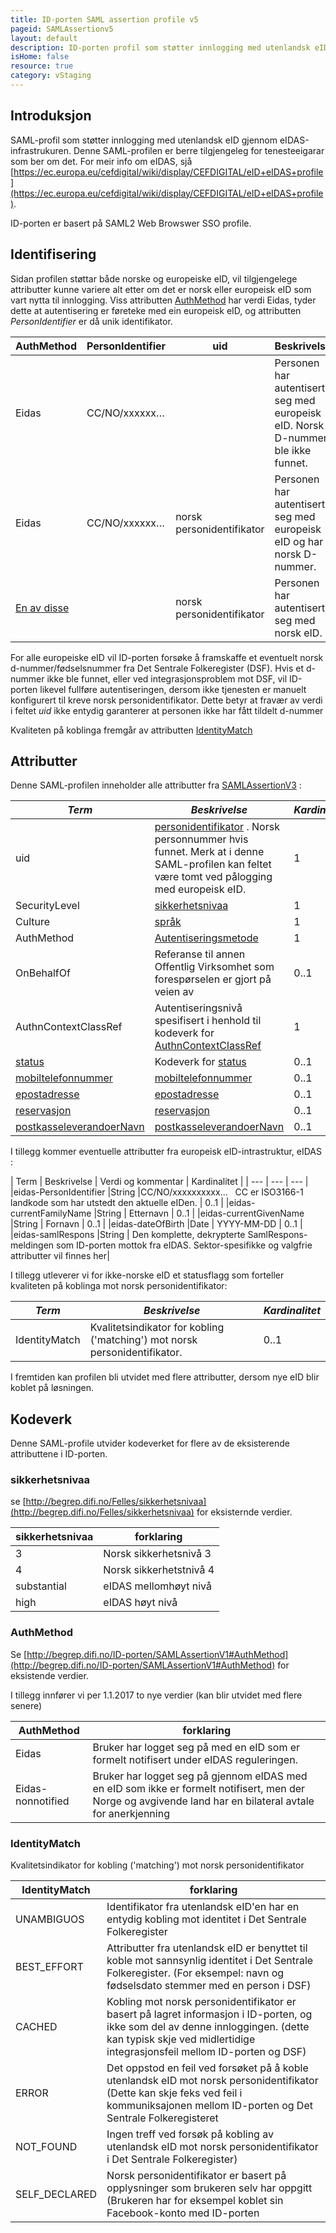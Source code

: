 ```yaml
---
title: ID-porten SAML assertion profile v5
pageid: SAMLAssertionv5
layout: default
description: ID-porten profil som støtter innlogging med utenlandsk eID gjennom eIDAS-infrastrukuren
isHome: false
resource: true
category: vStaging
---
```


## Introduksjon

SAML-profil som støtter innlogging med utenlandsk eID gjennom eIDAS-infrastrukuren. Denne SAML-profilen er berre tilgjengeleg for tenesteeigarar som ber om det. For meir info om eIDAS, sjå [https://ec.europa.eu/cefdigital/wiki/display/CEFDIGITAL/eID+eIDAS+profile](https://ec.europa.eu/cefdigital/wiki/display/CEFDIGITAL/eID+eIDAS+profile).

ID-porten er basert på SAML2 Web Browswer SSO profile.


## Identifisering

Sidan profilen støttar både norske og europeiske eID, vil tilgjengelege attributter kunne variere alt etter om det er norsk eller europeisk eID som vart nytta til innlogging. Viss attributten [AuthMethod](#authmethod) har verdi Eidas, tyder dette at autentisering er føreteke med ein europeisk eID, og attributten *PersonIdentifier* er då unik identifikator.

| AuthMethod | PersonIdentifier | uid | Beskrivelse |
| --- | ---- | --- | --- |
| Eidas | CC/NO/xxxxxx… | <tomt> | Personen har autentisert seg med europeisk eID. Norsk D-nummer ble ikke funnet.|
| Eidas | CC/NO/xxxxxx… | norsk personidentifikator | Personen har autentisert seg med europeisk eID og har norsk D-nummer. |
| [En av disse](https://begrep.difi.no/ID-porten/SAMLAssertionV1)| <tomt> | norsk personidentifikator | Personen har autentisert seg med norsk eID. |

For alle europeiske eID vil ID-porten forsøke å framskaffe et eventuelt norsk d-nummer/fødselsnummer fra Det Sentrale Folkeregister (DSF). Hvis et d-nummer ikke ble funnet, eller ved integrasjonsproblem mot DSF, vil ID-porten likevel fullføre autentiseringen, dersom ikke tjenesten er manuelt konfigurert til kreve norsk personidentifikator. Dette betyr at fravær av verdi i feltet *uid* ikke entydig garanterer at personen ikke har fått tildelt d-nummer

Kvaliteten på koblinga fremgår av attributten [IdentityMatch](#identitymatch)


## Attributter


Denne SAML-profilen inneholder alle attributter fra [SAMLAssertionV3](https://begrep.difi.no/ID-porten/SAMLAssertionV3) :

| *Term* | *Beskrivelse* | *Kardinalitet* |
| --- | --- | --- |
| uid | [personidentifikator](/Felles/personidentifikator) . Norsk personnummer hvis funnet. Merk at i denne SAML-profilen kan feltet være tomt ved pålogging med europeisk eID. | 1 |
| SecurityLevel | [sikkerhetsnivaa](/Felles/sikkerhetsnivaa) | 1 |
| Culture | [språk](/Felles/spraak) | 1 |
| AuthMethod | [Autentiseringsmetode](SAMLAssertionV1#AuthMethod) | 1 |
| OnBehalfOf | Referanse til annen Offentlig Virksomhet som forespørselen er gjort på veien av | 0..1 |
| AuthnContextClassRef | Autentiseringsnivå spesifisert i henhold til kodeverk for [AuthnContextClassRef](SAMLAuthnRequest#AuthnContextClassRef) | 1 |
| [status](/Felles/status) | Kodeverk for [status](#status) | 0..1 |
| [mobiltelefonnummer](/Felles/mobiltelefonnummer) | [mobiltelefonnummer](/Felles/mobiltelefonnummer) | 0..1 |
| [epostadresse](/Felles/epostadresse) | [epostadresse](/Felles/epostadresse) | 0..1 |
| [reservasjon](/Felles/reservasjon) | [reservasjon](/Felles/reservasjon) | 0..1 |
| [postkasseleverandoerNavn](/Felles/postkasseleverandoerNavn) | [postkasseleverandoerNavn](/Felles/postkasseleverandoerNavn) | 0..1 |


I tillegg kommer eventuelle attributter fra europeisk eID-intrastruktur, eIDAS  :

| Term | Beskrivelse | Verdi og kommentar | Kardinalitet |
| --- | --- | --- |
|eidas-PersonIdentifier  |String |CC/NO/xxxxxxxxxx… &nbsp;  CC er ISO3166-1 landkode som har utstedt den aktuelle eIDen. | 0..1 | 
|eidas-currentFamilyName |String | Etternavn | 0..1 |
|eidas-currentGivenName  |String | Fornavn | 0..1 |
|eidas-dateOfBirth       |Date   | YYYY-MM-DD | 0..1 |
|eidas-samlRespons       |String | Den komplette, dekrypterte SamlRespons-meldingen som ID-porten mottok fra eIDAS.  Sektor-spesifikke og valgfrie attributter vil finnes her|


I tillegg utleverer vi for ikke-norske eID et statusflagg som forteller kvaliteten på koblinga mot norsk personidentifikator:

| *Term* | *Beskrivelse* | *Kardinalitet* |
| --- | --- | --- |
| IdentityMatch | Kvalitetsindikator for kobling ('matching') mot norsk personidentifikator.| 0..1 |


I fremtiden kan profilen bli utvidet med flere attributter, dersom nye eID blir koblet på løsningen.


## Kodeverk

Denne SAML-profile utvider kodeverket for flere av de eksisterende attributtene i ID-porten.

### sikkerhetsnivaa

se [http://begrep.difi.no/Felles/sikkerhetsnivaa](http://begrep.difi.no/Felles/sikkerhetsnivaa) for eksisternde verdier.

| sikkerhetsnivaa | forklaring |
| --- | --- |
| 3 | Norsk sikkerhetsnivå 3 |
| 4 | Norsk sikkerhetstnivå 4 |
| substantial | eIDAS mellomhøyt nivå |
| high        | eIDAS høyt nivå|


### AuthMethod

Se [http://begrep.difi.no/ID-porten/SAMLAssertionV1#AuthMethod](http://begrep.difi.no/ID-porten/SAMLAssertionV1#AuthMethod) for eksistende verdier.

I tillegg innfører vi per 1.1.2017 to nye verdier (kan blir utvidet med flere senere)

| AuthMethod | forklaring |
| --- | --- |
| Eidas | Bruker har logget seg på med en eID som er formelt notifisert under eIDAS reguleringen.  |
| Eidas-nonnotified | Bruker har logget seg på gjennom eIDAS med en eID som ikke er formelt notifisert, men der Norge og avgivende land har en bilateral avtale for anerkjenning |


### IdentityMatch

Kvalitetsindikator for kobling ('matching') mot norsk personidentifikator

| IdentityMatch | forklaring |
| --- | --- |
| UNAMBIGUOS | Identifikator fra utenlandsk eID'en har en entydig kobling mot identitet i Det Sentrale Folkeregister |
| BEST_EFFORT | Attributter fra utenlandsk eID er benyttet til koble mot sannsynlig identitet i Det Sentrale Folkeregister.  (For eksempel: navn og fødselsdato stemmer med en person i DSF) |
| CACHED | Kobling mot norsk personidentifikator er basert på lagret informasjon i ID-porten, og ikke som del av denne innloggingen.  (dette kan typisk skje ved midlertidige integrasjonsfeil mellom ID-porten og DSF)|
| ERROR | Det oppstod en feil ved forsøket på å koble utenlandsk eID mot norsk personidentifikator (Dette kan skje feks ved feil i kommuniksajonen mellom ID-porten og Det Sentrale Folkeregisteret|
|NOT_FOUND | Ingen treff ved forsøk på kobling av utenlandsk eID mot norsk personidentifikator i Det Sentrale Folkeregister)|
|SELF_DECLARED | Norsk personidentifikator er basert på opplysninger som brukeren selv har oppgitt (Brukeren har for eksempel koblet sin Facebook-konto med ID-porten|

